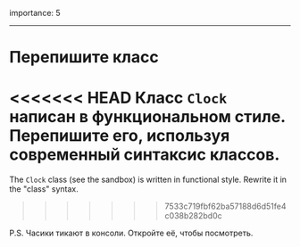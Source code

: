importance: 5

---

# Перепишите класс

<<<<<<< HEAD
Класс `Clock` написан в функциональном стиле. Перепишите его, используя современный синтаксис классов.
=======
The `Clock` class (see the sandbox) is written in functional style. Rewrite it in the "class" syntax.
>>>>>>> 7533c719fbf62ba57188d6d51fe4c038b282bd0c

P.S. Часики тикают в консоли. Откройте её, чтобы посмотреть.

